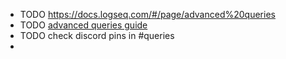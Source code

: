 - TODO https://docs.logseq.com/#/page/advanced%20queries
- TODO [advanced queries guide](https://bgrolleman.gitlab.io/logseq_publish_toolsontech/#/page/logseq%2Fadvanced%20queries)
- TODO check discord pins in \#queries
-